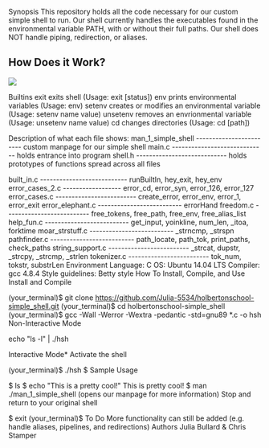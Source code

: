 Synopsis
This repository holds all the code necessary for our custom simple shell to run. Our shell currently handles the executables found in the environmental variable PATH, with or without their full paths. Our shell does NOT handle piping, redirection, or aliases.

<h2>How Does it Work?</h2>
<p>

![](https://github.com/ZeroDayPoke2/holbertonschool-printf/blob/main/PLD_printf.png)

</p>

Builtins
exit exits shell (Usage: exit [status])
env prints environmental variables (Usage: env)
setenv creates or modifies an environmental variable (Usage: setenv name value)
unsetenv removes an envrionmental variable (Usage: unsetenv name value)
cd changes directories (Usage: cd [path])

Description of what each file shows:
man_1_simple_shell ------------------------ custom manpage for our simple shell
main.c ----------------------------- holds entrance into program
shell.h ---------------------------- holds prototypes of functions spread across all files

built_in.c --------------------------- runBuiltIn, hey_exit, hey_env
error_cases_2.c ------------------ error_cd, error_syn, error_126, error_127
error_cases.c ------------------------- create_error, error_env, error_1, error_exit
error_elephant.c -------------------------- errorHand
freedom.c -------------------------- free_tokens, free_path, free_env, free_alias_list
help_fun.c -------------------------- get_input, yoinkline, num_len, _itoa, forktime
moar_strstuff.c -------------------------- _strncmp, _strspn
pathfinder.c -------------------------- path_locate, path_tok, print_paths, check_paths
string_support.c ------------------------- _strcat, dupstr, _strcpy, _strcmp, _strlen
tokenizer.c ------------------------- tok_num, tokstr, substrLen
Environment
Language: C
OS: Ubuntu 14.04 LTS
Compiler: gcc 4.8.4
Style guidelines: Betty style
How To Install, Compile, and Use
Install and Compile

(your_terminal)$ git clone https://github.com/Julia-5534/holbertonschool-simple_shell.git
(your_terminal)$ cd holbertonschool-simple_shell
(your_terminal)$ gcc -Wall -Werror -Wextra -pedantic -std=gnu89 *.c -o hsh
Non-Interactive Mode

echo "ls -l" | ./hsh

Interactive Mode* Activate the shell

(your_terminal)$ ./hsh
$
Sample Usage

$ ls
$ echo "This is a pretty cool!"
This is pretty cool!
$ man ./man_1_simple_shell (opens our manpage for more information)
Stop and return to your original shell

$ exit
(your_terminal)$
To Do
More functionality can still be added (e.g. handle aliases, pipelines, and redirections)
Authors
Julia Bullard & Chris Stamper
